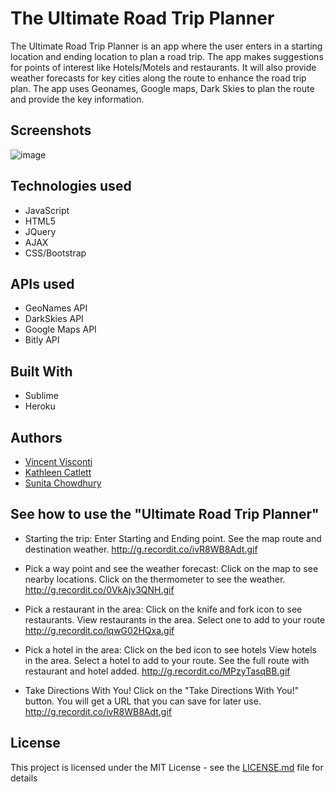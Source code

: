 # The Ultimate Road Trip Planner

The Ultimate Road Trip Planner is an app where the user enters in a starting location and ending location to plan a road trip. The app makes suggestions for points of interest like Hotels/Motels and restaurants. It will also provide weather forecasts for key cities along the route to enhance the road trip plan. The app uses Geonames, Google maps, Dark Skies to plan the route and provide the key information.

## Screenshots
![image](https://cloud.githubusercontent.com/assets/20932574/21952147/cf5b8b04-d9e2-11e6-8962-3a665cf8079a.png)

## Technologies used
- JavaScript
- HTML5
- JQuery
- AJAX
- CSS/Bootstrap

## APIs used
* GeoNames API
* DarkSkies API
* Google Maps API
* Bitly API

## Built With
* Sublime 
* Heroku 


## Authors

* [Vincent Visconti](https://github.com/VinnyV88)
* [Kathleen Catlett](https://github.com/kathcatBC)
* [Sunita Chowdhury](https://github.com/smchow)
  

## See how to use the "Ultimate Road Trip Planner"

* Starting the trip:
  Enter Starting and Ending point.  See the map route and destination weather.
  http://g.recordit.co/ivR8WB8Adt.gif
  
* Pick a way point and see the weather forecast:
  Click on the map to see nearby locations.
  Click on the thermometer to see the weather.
  http://g.recordit.co/0VkAjv3QNH.gif
  
* Pick a restaurant in the area:
  Click on the knife and fork icon to see restaurants.
  View restaurants in the area.
  Select one to add to your route
  http://g.recordit.co/lqwG02HQxa.gif
  
* Pick a hotel in the area:
  Click on the bed icon to see hotels
  View hotels in the area.
  Select a hotel to add to your route.
  See the full route with restaurant and hotel added.
  http://g.recordit.co/MPzyTasqBB.gif
    
* Take Directions With You!
  Click on the "Take Directions With You!" button.
  You will get a URL that you can save for later use.
  http://g.recordit.co/ivR8WB8Adt.gif
  
  


## License

This project is licensed under the MIT License - see the [LICENSE.md](LICENSE.md) file for details





